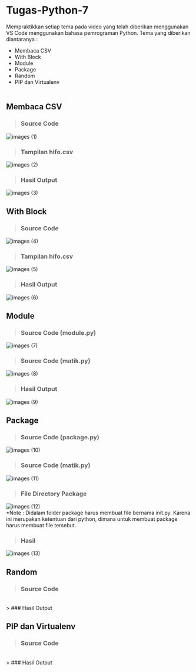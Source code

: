 # Tugas-Python-7

Mempraktikkan setiap tema pada video yang telah diberikan menggunakan VS Code menggunakan bahasa pemrograman Python. Tema yang diberikan diantaranya :
- Membaca CSV
- With Block
- Module
- Package
- Random
- PIP dan Virtualenv<br><br>

## Membaca CSV

> ### Source Code
![images (1)](https://user-images.githubusercontent.com/93045470/141335863-b6f02369-1e74-42f5-abd1-da64816f7bb8.png)<br>
> ### Tampilan hifo.csv
![images (2)](https://user-images.githubusercontent.com/93045470/141335869-9807e952-9e17-4041-af18-0b8d7c89dba6.png)<br>
> ### Hasil Output
![images (3)](https://user-images.githubusercontent.com/93045470/141335871-80c7a978-811b-42ea-9898-e59b52345d86.png)

## With Block

> ### Source Code
![images (4)](https://user-images.githubusercontent.com/93045470/141335873-84e40874-e843-4d5f-9fe7-169e79ef8ed4.png)<br>
> ### Tampilan hifo.csv
![images (5)](https://user-images.githubusercontent.com/93045470/141335875-d59c05f6-d694-484b-baf7-c44205ff84a1.png)<br>
> ### Hasil Output
![images (6)](https://user-images.githubusercontent.com/93045470/141335876-91b18c6b-80e7-4d81-a9c2-522aeaa18334.png)

## Module

> ### Source Code (module.py)
![images (7)](https://user-images.githubusercontent.com/93045470/141339280-aff00a2e-45f4-4eb5-94e5-f3bf10d005ca.png)<br>
> ### Source Code (matik.py)
![images (8)](https://user-images.githubusercontent.com/93045470/141339711-40baf530-6330-42df-bd0a-e0b76dd5bd86.png)<br>
> ### Hasil Output
![images (9)](https://user-images.githubusercontent.com/93045470/141339294-9df8b053-6924-4bda-936a-fff8fa8ac584.png)

## Package

> ### Source Code (package.py)
![images (10)](https://user-images.githubusercontent.com/93045470/141343484-3a9ffe12-dd99-4230-a3b9-4dd3d564eb60.png)<br>
> ### Source Code (matik.py)
![images (11)](https://user-images.githubusercontent.com/93045470/141343501-64131ab4-cf5c-4fe8-9d14-95dfe3143674.png)<br>
> ### File Directory Package
![images (12)](https://user-images.githubusercontent.com/93045470/141344021-25346bbe-6b64-4eeb-a33e-cef0aeea2163.png)<br>
*Note : Didalam folder package harus membuat file bernama init.py. Karena ini merupakan ketentuan dari python, dimana untuk membuat package harus membuat file tersebut.<br>
> ### Hasil
![images (13)](https://user-images.githubusercontent.com/93045470/141343506-72c88b9e-b2fb-44f8-a205-0d3b695e9616.png)

## Random

> ### Source Code
<br>
> ### Hasil Output


## PIP dan Virtualenv

> ### Source Code
<br>
> ### Hasil Output
